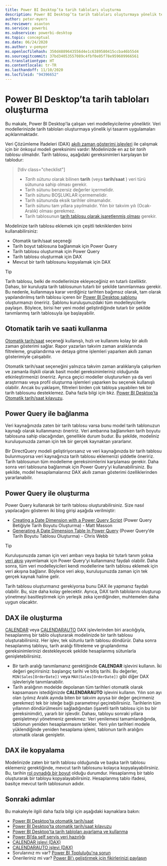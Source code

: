 ```yaml
---
title: Power BI Desktop’ta tarih tabloları oluşturma
description: Power BI Desktop’ta tarih tabloları oluşturmaya yönelik teknikler ve kılavuz.
author: peter-myers
ms.reviewer: asaxton
ms.service: powerbi
ms.subservice: powerbi-desktop
ms.topic: conceptual
ms.date: 06/24/2020
ms.author: v-pemyer
ms.openlocfilehash: 350d4889643556d4e1c6389580415ccba46b55d4
ms.sourcegitcommit: 37bd34053557089c4fbf0e05f78e959609966561
ms.translationtype: HT
ms.contentlocale: tr-TR
ms.lasthandoff: 11/10/2020
ms.locfileid: "94396652"
---
```

# <a name="create-date-tables-in-power-bi-desktop"></a>Power BI Desktop’ta tarih tabloları oluşturma

Bu makale, Power BI Desktop'la çalışan veri modelleyicilerine yöneliktir. Veri modellerinizde tarih tabloları oluşturmaya yönelik iyi tasarım uygulamaları açıklanmaktadır.

Veri Çözümleme İfadeleri (DAX) [akıllı zaman gösterimi işlevleri](/dax/time-intelligence-functions-dax) ile çalışmak için bir önkoşul modeli gereksinimi vardır: Modelinizde en az bir _tarih tablosu_ olmalıdır. Tarih tablosu, aşağıdaki gereksinimleri karşılayan bir tablodur:

> [!div class="checklist"]
> - _Tarih sütunu_ olarak bilinen **tarih** (veya **tarih/saat** ) veri türü sütununa sahip olması gerekir.
> - Tarih sütunu benzersiz değerler içermelidir.
> - Tarih sütunu BOŞLUKLAR içermemelidir.
> - Tarih sütununda eksik tarihler olmamalıdır.
> - Tarih sütunu tam yıllara yayılmalıdır. Yılın bir takvim yılı (Ocak-Aralık) olması gerekmez.
> - Tarih tablosunun [tarih tablosu olarak işaretlenmiş olması](../transform-model/desktop-date-tables.md#setting-your-own-date-table) gerekir.

Modelinize tarih tablosu eklemek için çeşitli tekniklerden birini kullanabilirsiniz:

- Otomatik tarih/saat seçeneği
- Tarih boyut tablosuna bağlanmak için Power Query
- Tarih tablosu oluşturmak için Power Query
- Tarih tablosu oluşturmak için DAX
- Mevcut bir tarih tablosunu kopyalamak için DAX

> [!TIP]
> Tarih tablosu, belki de modellerinize ekleyeceğiniz en tutarlı özelliktir. Dahası, bir kuruluşta tarih tablosunun tutarlı bir şekilde tanımlanması gerekir. Bu nedenle, kullanmaya karar verdiğiniz tarihten bağımsız olarak, tam olarak yapılandırılmış tarih tablosu içeren bir [Power BI Desktop şablonu](../create-reports/desktop-templates.md) oluşturmanızı öneririz. Şablonu kuruluşunuzdaki tüm modelleyicilerle paylaşın. Böylece, birisi her yeni model geliştirdiğinde tutarlı bir şekilde tanımlanmış tarih tablosuyla işe başlayabilir.

## <a name="use-auto-datetime"></a>Otomatik tarih ve saati kullanma

[Otomatik tarih/saat](../transform-model/desktop-auto-date-time.md) seçeneği kullanışlı, hızlı ve kullanımı kolay bir akıllı zaman gösterimi sağlar. Rapor yazarları takvim zaman aralıklarında filtreleme, gruplandırma ve detaya gitme işlemleri yaparken akıllı zaman gösterimiyle çalışabilir.

Otomatik tarih/saat seçeneğini yalnızca takvim zaman aralıklarıyla çalışırken ve zamanla ilişkili olarak basit model gereksinimleriniz olduğunda etkinleştirmenizi öneririz. Ayrıca geçici modeller oluştururken ya da veri araştırması veya profil oluşturma işlemleri yaparken bu seçenek kullanışlı olabilir. Ancak bu yaklaşım, filtreleri birden çok tabloya yayabilen tek bir tarih tablosunu desteklemez. Daha fazla bilgi için bkz. [Power BI Desktop’ta Otomatik tarih/saat kılavuzu](auto-date-time.md).

## <a name="connect-with-power-query"></a>Power Query ile bağlanma

Veri kaynağınızda zaten bir tarih tablosu varsa bunu model tarih tablonuzun kaynağı olarak kullanmanızı öneririz. Veri ambarına bağlanırken tarih boyutu tablosuna sahip olacağından, genellikle durum budur. Bu şekilde, modeliniz kuruluşunuzda zaman için tek bir gerçek kaynaktan yararlanır.

Bir DirectQuery modeli geliştiriyorsanız ve veri kaynağınızda bir tarih tablosu bulunmuyorsa veri kaynağınıza tarih tablosu eklemenizi şiddetle öneririz. Tarih tablosunun tüm modelleme gereksinimlerini karşılaması gerekir. Daha sonra veri tablosuna bağlanmak için Power Query’yi kullanabilirsiniz. Bu şekilde, model hesaplamalarınız DAX akıllı zaman gösterimi özelliklerinden yararlanabilir.

## <a name="generate-with-power-query"></a>Power Query ile oluşturma

Power Query kullanarak bir tarih tablosu oluşturabilirsiniz. Size nasıl yapılacağını gösteren iki blog girişi aşağıda verilmiştir:

- [Creating a Date Dimension with a Power Query Script](https://www.mattmasson.com/2014/02/creating-a-date-dimension-with-a-power-query-script/) (Power Query Betiğiyle Tarih Boyutu Oluşturma) - Matt Masson
- [Generating A Date Dimension Table In Power Query](https://blog.crossjoin.co.uk/2013/11/19/generating-a-date-dimension-table-in-power-query/) (Power Query’de Tarih Boyutu Tablosu Oluşturma) - Chris Webb

> [!TIP]
> Kuruluşunuzda zaman için veri ambarı veya başka bir tutarlı tanım yoksa [veri akışı](../transform-model/dataflows/dataflows-introduction-self-service.md) yayımlamak için Power Query’yi kullanmanız faydalı olabilir. Daha sonra, tüm veri modelleyicileri kendi modellerine tarih tablosu eklemek için veri akışına bağlanır. Böylece veri akışı, kuruluşunuzda zaman için tek gerçek kaynak haline gelir.

Tarih tablosu oluşturmanız gerekiyorsa bunu DAX ile yapmanız faydalı olabilir. Bu, size daha kolay gelecektir. Ayrıca, DAX tarih tablolarını oluşturup yönetmeyi basitleştirmek için yerleşik zeka içerdiğinden, muhtemelen daha uygun olacaktır.

## <a name="generate-with-dax"></a>DAX ile oluşturma

[CALENDAR](/dax/calendar-function-dax) veya [CALENDARAUTO](/dax/calendarauto-function-dax) DAX işlevlerinden biri aracılığıyla, hesaplanmış bir tablo oluşturarak modelinizde bir tarih tablosu oluşturabilirsiniz. Her işlev, tek sütunlu tarih tablosu döndürür. Daha sonra hesaplanmış tabloyu, tarih aralığı filtreleme ve gruplandırma gereksinimlerinizi destekleyecek şekilde hesaplanmış sütunlarla genişletebilirsiniz.

- Bir tarih aralığı tanımlamanız gerektiğinde **CALENDAR** işlevini kullanın. İki değeri geçirirsiniz: başlangıç tarihi ve bitiş tarihi. Bu değerler, `MIN(Sales[OrderDate])` veya `MAX(Sales[OrderDate])` gibi diğer DAX işlevleriyle tanımlanabilir.
- Tarih aralığının modelde depolanan tüm tarihleri otomatik olarak kapsamasını istediğinizde **CALENDARAUTO** işlevini kullanın. Yılın son ayı olan (yılınız Aralık ayında biten bir takvim ayıysa bir değer geçirmeniz gerekmez) tek bir isteğe bağlı parametreyi geçirebilirsiniz. Tarihlerin tüm yıllarının döndürülmesini sağladığından (işaretli tarih tablosu için bu bir gereksinimdir), yararlı bir işlevdir. Dahası, tabloyu sonraki yıllara genişletmeyi yönetmeniz gerekmez: Veri yenilemesi tamamlandığında, tablonun yeniden hesaplanmasını tetikler. Yeni yılın tarihleri modele yüklendiğinde yeniden hesaplama işlemi, tablonun tarih aralığını otomatik olarak genişletir.

## <a name="clone-with-dax"></a>DAX ile kopyalama

Modelinizde zaten bir tarih tablosu olduğunda ve başka tarih tablosu eklemeniz gerektiğinde, mevcut tarih tablosunu kolayca kopyalayabilirsiniz. Bu, tarihin [rol oynadığı bir boyut](star-schema.md#role-playing-dimensions) olduğu durumdur. Hesaplanmış bir tablo oluşturarak bir tabloyu kopyalayabilirsiniz. Hesaplanmış tablo ifadesi, basitçe mevcut tarih tablosunun adıdır.

## <a name="next-steps"></a>Sonraki adımlar

Bu makaleyle ilgili daha fazla bilgi için aşağıdaki kaynaklara bakın:

- [Power BI Desktop’ta otomatik tarih/saat](../transform-model/desktop-auto-date-time.md)
- [Power BI Desktop’ta otomatik tarih/saat kılavuzu](auto-date-time.md)
- [Power BI Desktop'ta tarih tabloları ayarlama ve kullanma](../transform-model/desktop-date-tables.md)
- [Power BI’da self servis veri hazırlığı](../transform-model/dataflows/dataflows-introduction-self-service.md)
- [CALENDAR işlevi (DAX)](/dax/calendar-function-dax)
- [CALENDARAUTO işlevi (DAX)](/dax/calendarauto-function-dax)
- Sorularınız mı var? [Power BI Topluluğu'na sorun](https://community.powerbi.com/)
- Önerileriniz mi var? [Power BI'ı geliştirmek için fikirlerinizi paylaşın](https://ideas.powerbi.com/)